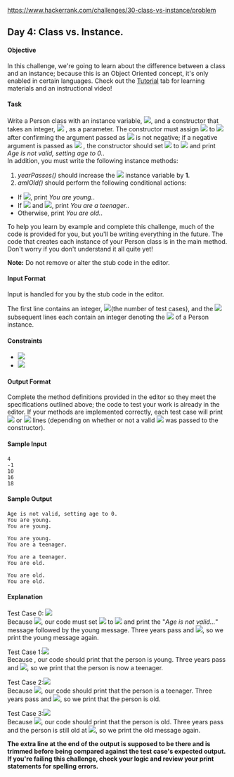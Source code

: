 https://www.hackerrank.com/challenges/30-class-vs-instance/problem
## Day 4: Class vs. Instance.

#### Objective
In this challenge, we're going to learn about the difference between a class and an instance; because this is an Object Oriented concept, it's only enabled in certain languages. Check out the [Tutorial](https://www.hackerrank.com/challenges/30-class-vs-instance/tutorial) tab for learning materials and an instructional video!

#### Task
Write a Person class with an instance variable, <img src="https://latex.codecogs.com/svg.latex?\Large&space;age">, and a constructor that takes an integer, <img src="https://latex.codecogs.com/svg.latex?\Large&space;initialAge"> , as a parameter. The constructor must assign <img src="https://latex.codecogs.com/svg.latex?\Large&space;initialAge"> to  <img src="https://latex.codecogs.com/svg.latex?\Large&space;age"> after confirming the argument passed as <img src="https://latex.codecogs.com/svg.latex?\Large&space;initialAge"> is not negative; if a negative argument is passed as <img src="https://latex.codecogs.com/svg.latex?\Large&space;initialAge"> , the constructor should set <img src="https://latex.codecogs.com/svg.latex?\Large&space;age"> to <img src="https://latex.codecogs.com/svg.latex?\Large&space;0"> and print *Age is not valid, setting age to 0.*.<br> In addition, you must write the following instance methods:

1. *yearPasses()* should increase the <img src="https://latex.codecogs.com/svg.latex?\Large&space;age"> instance variable by **1**.<br>
2. *amIOld()* should perform the following conditional actions:<br>
- If <img src="https://latex.codecogs.com/svg.latex?\Large&space;age<13">, print *You are young.*.
- If <img src="https://latex.codecogs.com/svg.latex?\Large&space;age\ge{13}"> and <img src="https://latex.codecogs.com/svg.latex?\Large&space;age<18">, print *You are a teenager.*.
- Otherwise, print *You are old.*.

To help you learn by example and complete this challenge, much of the code is provided for you, but you'll be writing everything in the future. The code that creates each instance of your Person class is in the main method. Don't worry if you don't understand it all quite yet!

**Note:** Do not remove or alter the stub code in the editor.

#### Input Format

Input is handled for you by the stub code in the editor.

The first line contains an integer, <img src="https://latex.codecogs.com/svg.latex?\Large&space;T">(the number of test cases), and the <img src="https://latex.codecogs.com/svg.latex?\Large&space;T"> subsequent lines each contain an integer denoting the <img src="https://latex.codecogs.com/svg.latex?\Large&space;age"> of a Person instance.

#### Constraints

- <img src="https://latex.codecogs.com/svg.latex?\Large&space;1\le{T}\le{4}">
- <img src="https://latex.codecogs.com/svg.latex?\Large&space;-5\le{age}\le{30}">

#### Output Format

Complete the method definitions provided in the editor so they meet the specifications outlined above; the code to test your work is already in the editor. If your methods are implemented correctly, each test case will print <img src="https://latex.codecogs.com/svg.latex?\Large&space;2"> or <img src="https://latex.codecogs.com/svg.latex?\Large&space;3"> lines (depending on whether or not a valid <img src="https://latex.codecogs.com/svg.latex?\Large&space;initialAge"> was passed to the constructor).

#### Sample Input
```
4
-1
10
16
18
```
#### Sample Output
```
Age is not valid, setting age to 0.
You are young.
You are young.

You are young.
You are a teenager.

You are a teenager.
You are old.

You are old.
You are old.
```
#### Explanation

Test Case 0: <img src="https://latex.codecogs.com/svg.latex?\Large&space;initialAge=-1"><br>
Because <img src="https://latex.codecogs.com/svg.latex?\Large&space;initialAge<0">, our code must set <img src="https://latex.codecogs.com/svg.latex?\Large&space;age"> to <img src="https://latex.codecogs.com/svg.latex?\Large&space;0"> and print the "*Age is not valid...*" message followed by the young message. Three years pass and <img src="https://latex.codecogs.com/svg.latex?\Large&space;age=3">, so we print the young message again.

Test Case 1:<img src="https://latex.codecogs.com/svg.latex?\Large&space;initialAge=10"><br>
Because , our code should print that the person is young. Three years pass and <img src="https://latex.codecogs.com/svg.latex?\Large&space;age=13">, so we print that the person is now a teenager.

Test Case 2:<img src="https://latex.codecogs.com/svg.latex?\Large&space;initialAge=16"><br>
Because <img src="https://latex.codecogs.com/svg.latex?\Large&space;13\le{initialAge}<18">, our code should print that the person is a teenager. Three years pass and <img src="https://latex.codecogs.com/svg.latex?\Large&space;age=19">, so we print that the person is old.

Test Case 3:<img src="https://latex.codecogs.com/svg.latex?\Large&space;initialAge=18"><br>
Because <img src="https://latex.codecogs.com/svg.latex?\Large&space;initialAge\ge{18}">, our code should print that the person is old. Three years pass and the person is still old at <img src="https://latex.codecogs.com/svg.latex?\Large&space;age=21">, so we print the old message again.

**The extra line at the end of the output is supposed to be there and is trimmed before being compared against the test case's expected output. If you're failing this challenge, check your logic and review your print statements for spelling errors.**
